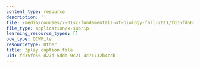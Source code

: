 ```yaml
---
content_type: resource
description: ''
file: /media/courses/7-01sc-fundamentals-of-biology-fall-2011/fd35fd56d27d5ddd9c214c7c732b4ccb_SvjeCxVu2dI.vtt
file_type: application/x-subrip
learning_resource_types: []
ocw_type: OCWFile
resourcetype: Other
title: 3play caption file
uid: fd35fd56-d27d-5ddd-9c21-4c7c732b4ccb
---
```

